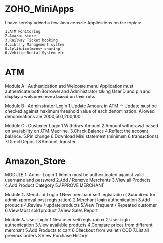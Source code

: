 # ZOHO_MiniApps
  I have hereby added a few Java console Applications on the topics:
 
 
    1.ATM Monitoring
    2.Amazon store
    3.Railway Ticket booking 
    4.Library Management system
    5.Splitwise(money sharing) 
    6.Vehicle Rental System etc

# ATM


Module A : Authentication and Welcome menu 
Application must authenticate both Borrower and Administrator taking UserID and pin and display a welcome menu based on their role. 

Module B : Administrator Login
1.Update Amount in ATM -> Update must be checked against maximum threshold value of each denomination. Allowed denominations are 2000,500,200,100.

Module C : Customer Login
1.Withdraw Amount
2.Amount withdrawal based on availability on ATM Machine.
3.Check Balance
4.Reflect the account balance.
5.Pin change
6.Download Mini statement (minimum 6 transactions)
7.Direct Deposit
8.Amount Transfer

# Amazon_Store

MODULE 1: Admin Login
1.Admin must be authenticated against valid username and password
2.Add / Remove Merchants
3.View all Products
4.Add Product Category
5.APPROVE MERCHANT

Module 2: Merchant Login
1.New merchant self registration ( Submitted for admin approval post registration)
2.Merchant login authentication
3.Add products
4.Review / update products
5.View Frequent / Repeated customer
6.View Most sold product
7.View Sales Report

Module 3: User Login
1.New user self registration
2.User login authentication
3.View available products
4.Compare prices from different merchant
5.Add Products to cart
6.Checkout from wallet / COD
7.List all previous orders
8.View Purchase History

